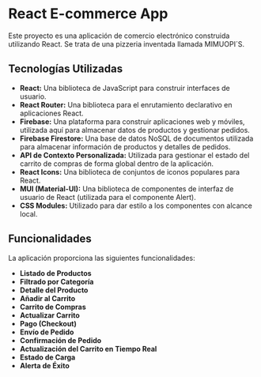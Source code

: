 # React E-commerce App
Este proyecto es una aplicación de comercio electrónico construida utilizando React. Se trata de una pizzeria inventada llamada MIMUOPI´S.

## Tecnologías Utilizadas

* **React:** Una biblioteca de JavaScript para construir interfaces de usuario.
* **React Router:** Una biblioteca para el enrutamiento declarativo en aplicaciones React.
* **Firebase:** Una plataforma para construir aplicaciones web y móviles, utilizada aquí para almacenar datos de productos y gestionar pedidos.
* **Firebase Firestore:** Una base de datos NoSQL de documentos utilizada para almacenar información de productos y detalles de pedidos.
* **API de Contexto Personalizada:** Utilizada para gestionar el estado del carrito de compras de forma global dentro de la aplicación.
* **React Icons:** Una biblioteca de conjuntos de iconos populares para React.
* **MUI (Material-UI):** Una biblioteca de componentes de interfaz de usuario de React (utilizada para el componente Alert).
* **CSS Modules:** Utilizado para dar estilo a los componentes con alcance local.

## Funcionalidades

La aplicación proporciona las siguientes funcionalidades:

* **Listado de Productos** 
* **Filtrado por Categoría** 
* **Detalle del Producto** 
* **Añadir al Carrito** 
* **Carrito de Compras** 
* **Actualizar Carrito** 
* **Pago (Checkout)** 
* **Envío de Pedido** 
* **Confirmación de Pedido** 
* **Actualización del Carrito en Tiempo Real** 
* **Estado de Carga** 
* **Alerta de Éxito**